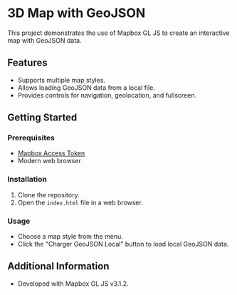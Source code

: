 # 3D Map with GeoJSON

This project demonstrates the use of Mapbox GL JS to create an interactive map with GeoJSON data.

## Features

- Supports multiple map styles.
- Allows loading GeoJSON data from a local file.
- Provides controls for navigation, geolocation, and fullscreen.

## Getting Started

### Prerequisites

- [Mapbox Access Token](https://docs.mapbox.com/help/how-mapbox-works/access-tokens/)
- Modern web browser

### Installation

1. Clone the repository.
2. Open the `index.html` file in a web browser.

### Usage

- Choose a map style from the menu.
- Click the "Charger GeoJSON Local" button to load local GeoJSON data.

## Additional Information

- Developed with Mapbox GL JS v3.1.2.



